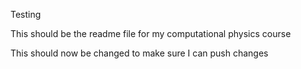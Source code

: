 Testing

This should be the readme file for my computational physics course

This should now be changed to make sure I can push changes
